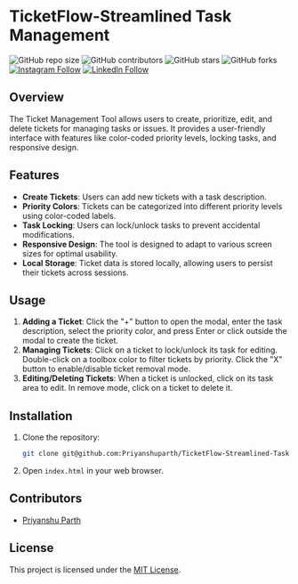 # TicketFlow-Streamlined Task Management

![GitHub repo size](https://img.shields.io/github/repo-size/Priyanshuparth/TicketFlow-Streamlined-Task-Management)
![GitHub contributors](https://img.shields.io/github/contributors/Priyanshuparth/TicketFlow-Streamlined-Task-Management)
![GitHub stars](https://img.shields.io/github/stars/Priyanshuparth/TicketFlow-Streamlined-Task-Management?style=social)
![GitHub forks](https://img.shields.io/github/forks/Priyanshuparth/TicketFlow-Streamlined-Task-Management?style=social)
[![Instagram Follow](https://img.shields.io/badge/Instagram-%23E4405F.svg?logo=Instagram&logoColor=white)](https://instagram.com/priyanshuparth) 
[![LinkedIn Follow](https://img.shields.io/badge/LinkedIn-%230077B5.svg?logo=linkedin&logoColor=white)](https://linkedin.com/in/priyanshuparth) 


## Overview

The Ticket Management Tool allows users to create, prioritize, edit, and delete tickets for managing tasks or issues. It provides a user-friendly interface with features like color-coded priority levels, locking tasks, and responsive design.

## Features

- **Create Tickets**: Users can add new tickets with a task description.
- **Priority Colors**: Tickets can be categorized into different priority levels using color-coded labels.
- **Task Locking**: Users can lock/unlock tasks to prevent accidental modifications.
- **Responsive Design**: The tool is designed to adapt to various screen sizes for optimal usability.
- **Local Storage**: Ticket data is stored locally, allowing users to persist their tickets across sessions.

## Usage

1. **Adding a Ticket**: Click the "+" button to open the modal, enter the task description, select the priority color, and press Enter or click outside the modal to create the ticket.
2. **Managing Tickets**: Click on a ticket to lock/unlock its task for editing. Double-click on a toolbox color to filter tickets by priority. Click the "X" button to enable/disable ticket removal mode.
3. **Editing/Deleting Tickets**: When a ticket is unlocked, click on its task area to edit. In remove mode, click on a ticket to delete it.

## Installation

1. Clone the repository:

    ```bash
    git clone git@github.com:Priyanshuparth/TicketFlow-Streamlined-Task-Management.git
    ```

2. Open `index.html` in your web browser.

## Contributors
- [Priyanshu Parth](https://github.com/Priyanshuparth)

## License

This project is licensed under the [MIT License](LICENSE).
